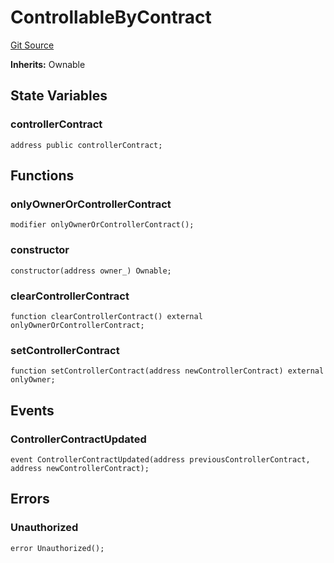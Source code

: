 # ControllableByContract
[Git Source](https://github.com/digiv3rse/protocol-contracts/blob/0d518167a484d4368bad0990424be098fe779fa4/contracts/misc/access/ControllableByContract.sol)

**Inherits:**
Ownable


## State Variables
### controllerContract

```solidity
address public controllerContract;
```


## Functions
### onlyOwnerOrControllerContract


```solidity
modifier onlyOwnerOrControllerContract();
```

### constructor


```solidity
constructor(address owner_) Ownable;
```

### clearControllerContract


```solidity
function clearControllerContract() external onlyOwnerOrControllerContract;
```

### setControllerContract


```solidity
function setControllerContract(address newControllerContract) external onlyOwner;
```

## Events
### ControllerContractUpdated

```solidity
event ControllerContractUpdated(address previousControllerContract, address newControllerContract);
```

## Errors
### Unauthorized

```solidity
error Unauthorized();
```

